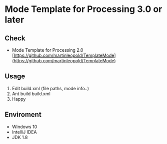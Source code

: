 Mode Template for Processing 3.0 or later
================================

## Check
- Mode Template for Processing 2.0  
[https://github.com/martinleopold/TemplateMode](https://github.com/martinleopold/TemplateMode)

## Usage
1. Edit build.xml (file paths, mode info..)
2. Ant build build.xml
3. Happy

## Enviroment
- Windows 10
- IntelliJ IDEA
- JDK 1.8